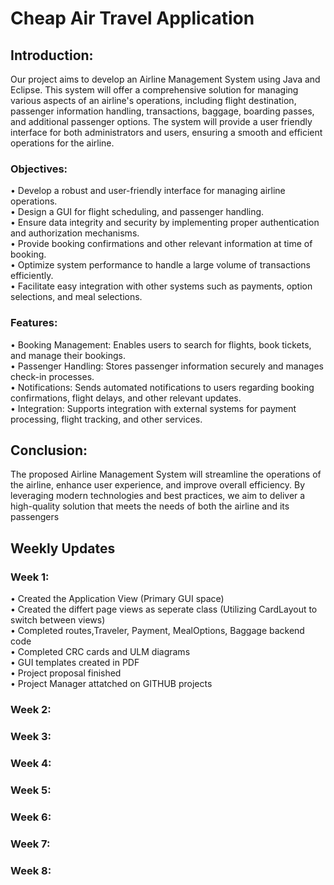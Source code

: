# Cheap Air Travel Application

## Introduction: 
Our project aims to develop an Airline Management System using Java and Eclipse. This system will offer a comprehensive solution for managing various aspects of an airline's operations, including flight destination, passenger information handling, transactions, baggage,  boarding passes, and additional passenger options. The system will provide a user friendly  interface for both administrators and users, ensuring a smooth and efficient operations for the airline.
### Objectives:
•	Develop a robust and user-friendly interface for managing airline operations.  
•	Design a GUI for flight scheduling, and passenger handling.  
•	Ensure data integrity and security by implementing proper authentication and authorization mechanisms.  
•	Provide booking confirmations and other relevant information at time of booking.  
•	Optimize system performance to handle a large volume of transactions efficiently.  
•	Facilitate easy integration with other systems such as payments, option selections, and meal selections.  

### Features: 
•	Booking Management: Enables users to search for flights, book tickets, and manage their bookings.    
•	Passenger Handling: Stores passenger information securely and manages check-in processes.  
•	Notifications: Sends automated notifications to users regarding booking confirmations, flight delays, and other relevant updates.  
•	Integration: Supports integration with external systems for payment processing, flight tracking, and other services.  

## Conclusion: 
The proposed Airline Management System will streamline the operations of the airline, enhance user experience, and improve overall efficiency. By leveraging modern technologies and best practices, we aim to deliver a high-quality solution that meets the needs of both the airline and its passengers

## Weekly Updates 

### Week 1: 
•	Created the Application View (Primary GUI space)     
•	Created the differt page views as seperate class (Utilizing CardLayout to switch between views)    
•	Completed routes,Traveler, Payment, MealOptions, Baggage backend code   
•	Completed CRC cards and ULM diagrams   
•	GUI templates created in PDF    
•	Project proposal finished   
•	Project Manager attatched on GITHUB projects     


### Week 2: 

### Week 3: 

### Week 4: 

### Week 5: 

### Week 6: 

### Week 7: 

### Week 8: 
